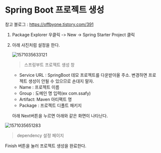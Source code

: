 # Spring Boot 프로젝트 생성

참고 블로그 : https://offbyone.tistory.com/391

1. Package Explorer 우클릭 -> New -> Spring Starter Project 클릭

2. 아래 사진처럼 설정을 한다.

   ![1571035633121](C:\Users\multicampus\AppData\Roaming\Typora\typora-user-images\1571035633121.png)

   > 스프링부트 프로젝트 생성 창
   >
   
   - Service URL : SpringBoot 데모 프로젝트를 다운받아올 주소. 변경하면 프로젝트 생성이 안될 수 있으므로 손대지 말자.
   - Name : 프로젝트 이름
   - Group : 도메인 명 입력(ex com.ssafy)
   - Artifact: Maven 아티팩트 명
   - Package : 프로젝트 디폴트 패키지
   
   
   
   아래 Next버튼을 누르면 아래와 같은 화면이 나타난다.

![1571035651283](C:\Users\multicampus\AppData\Roaming\Typora\typora-user-images\1571035651283.png)

> dependency 설정 페이지

Finish 버튼을 눌러 프로젝트 생성을 완료한다.